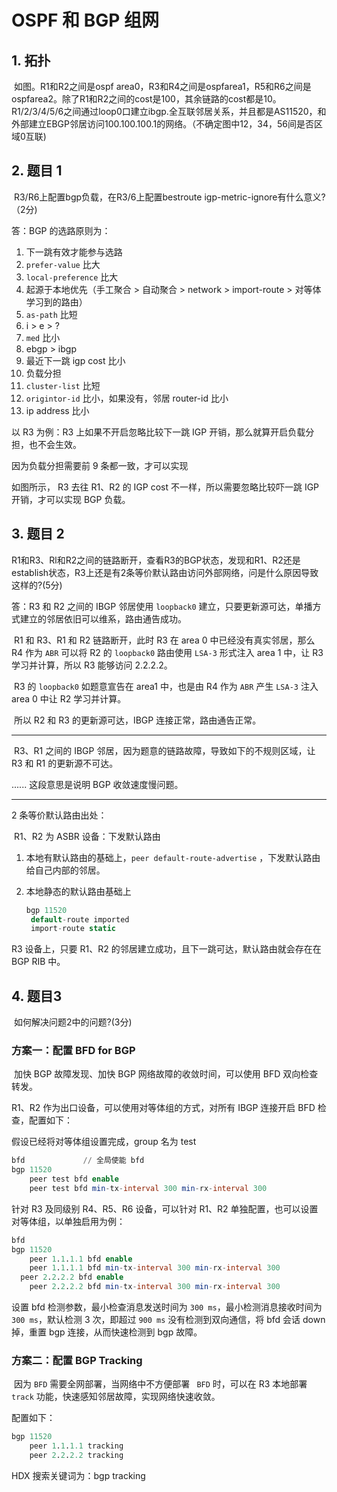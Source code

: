 # OSPF 和 BGP 组网

## 1. 拓扑

​	如图。R1和R2之间是ospf area0，R3和R4之间是ospfarea1，R5和R6之间是ospfarea2。除了R1和R2之间的cost是100，其余链路的cost都是10。R1/2/3/4/5/6之间通过loop0口建立ibgp.全互联邻居关系，并且都是AS11520，和外部建立EBGP邻居访问100.100.100.1的网络。（不确定图中12，34，56间是否区域0互联)

## 2. 题目 1

​	R3/R6上配置bgp负载，在R3/6上配置bestroute igp-metric-ignore有什么意义?（2分)

答：BGP 的选路原则为：

1. 下一跳有效才能参与选路
2. `prefer-value` 比大
3. `local-preference` 比大
4. 起源于本地优先（手工聚合 > 自动聚合 > network > import-route > 对等体学习到的路由）
5. `as-path` 比短
6. i > e > ?
7. `med` 比小
8. ebgp > ibgp
9. 最近下一跳 igp cost 比小
10. 负载分担
11. `cluster-list` 比短
12. `origintor-id` 比小，如果没有，邻居 router-id 比小
13. ip address 比小

以 R3 为例：R3 上如果不开启忽略比较下一跳 IGP 开销，那么就算开启负载分担，也不会生效。

因为负载分担需要前 9 条都一致，才可以实现

如图所示， R3 去往 R1、R2 的 IGP cost 不一样，所以需要忽略比较吓一跳 IGP 开销，才可以实现 BGP 负载。

## 3. 题目 2

​	R1和R3、Rl和R2之间的链路断开，查看R3的BGP状态，发现和R1、R2还是establish状态，R3上还是有2条等价默认路由访问外部网络，问是什么原因导致这样的?(5分)

答：R3 和 R2 之间的 IBGP 邻居使用 `loopback0` 建立，只要更新源可达，单播方式建立的邻居依旧可以维系，路由通告成功。

​	R1 和 R3、R1 和 R2 链路断开，此时 R3 在 area 0 中已经没有真实邻居，那么 R4 作为 `ABR` 可以将 R2 的 `loopback0` 路由使用 `LSA-3` 形式注入 area 1 中，让 R3 学习并计算，所以 R3 能够访问 2.2.2.2。

​	R3 的 `loopback0` 如题意宣告在 area1 中，也是由 R4 作为 `ABR` 产生 `LSA-3` 注入 area 0 中让 R2 学习并计算。

​	所以 R2 和 R3 的更新源可达，IBGP 连接正常，路由通告正常。

------

​	R3、R1 之间的 IBGP 邻居，因为题意的链路故障，导致如下的不规则区域，让 R3 和 R1 的更新源不可达。

...... 这段意思是说明 BGP 收敛速度慢问题。

------

2 条等价默认路由出处：

​	R1、R2 为 ASBR 设备：下发默认路由

1. 本地有默认路由的基础上，`peer default-route-advertise` ，下发默认路由给自己内部的邻居。

2. 本地静态的默认路由基础上

   ```sql
   bgp 11520
   	default-route imported
   	import-route static
   ```

R3 设备上，只要 R1、R2 的邻居建立成功，且下一跳可达，默认路由就会存在在 BGP RIB 中。

## 4. 题目3

​	如何解决问题2中的问题?(3分)

### 方案一：配置 BFD for BGP

​	加快 BGP 故障发现、加快 BGP 网络故障的收敛时间，可以使用 BFD 双向检查转发。

R1、R2 作为出口设备，可以使用对等体组的方式，对所有 IBGP 连接开启 BFD 检查，配置如下：

假设已经将对等体组设置完成，group 名为 test

```sql
bfd				// 全局使能 bfd
bgp 11520
	peer test bfd enable
	peer test bfd min-tx-interval 300 min-rx-interval 300
```

针对 R3 及同级别 R4、R5、R6 设备，可以针对 R1、R2 单独配置，也可以设置对等体组，以单独启用为例：

```sql
bfd
bgp 11520
	peer 1.1.1.1 bfd enable
	peer 1.1.1.1 bfd min-tx-interval 300 min-rx-interval 300
  peer 2.2.2.2 bfd enable
	peer 2.2.2.2 bfd min-tx-interval 300 min-rx-interval 300
```

设置 bfd 检测参数，最小检查消息发送时间为 `300 ms`，最小检测消息接收时间为 `300 ms`，默认检测 3 次，即超过 `900 ms` 没有检测到双向通信，将 bfd 会话 down 掉，重置 bgp 连接，从而快速检测到 bgp 故障。

### 方案二：配置 BGP Tracking

​	因为 `BFD` 需要全网部署，当网络中不方便部署 `	BFD` 时，可以在 R3 本地部署 `track` 功能，快速感知邻居故障，实现网络快速收敛。

配置如下：

```sql
bgp 11520
	peer 1.1.1.1 tracking
	peer 2.2.2.2 tracking
```



HDX 搜索关键词为：bgp tracking